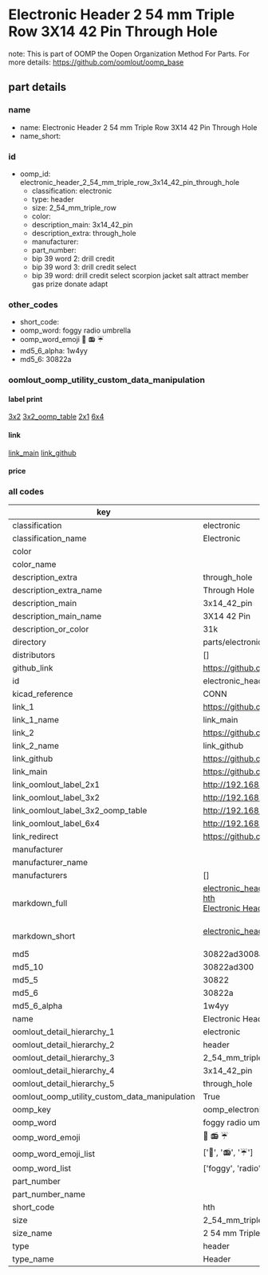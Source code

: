 # Electronic Header 2 54 mm Triple Row 3X14 42 Pin Through Hole  

note: This is part of OOMP the Oopen Organization Method For Parts. For more details: https://github.com/oomlout/oomp_base

##  part details
  







### name
* name: Electronic Header 2 54 mm Triple Row 3X14 42 Pin Through Hole
* name_short: 
### id
* oomp_id: electronic_header_2_54_mm_triple_row_3x14_42_pin_through_hole
  * classification: electronic
  * type: header
  * size: 2_54_mm_triple_row
  * color: 
  * description_main: 3x14_42_pin
  * description_extra: through_hole
  * manufacturer: 
  * part_number: 
  * bip 39 word 2: drill credit
  * bip 39 word 3: drill credit select
  * bip 39 word: drill credit select scorpion jacket salt attract member gas prize donate adapt

### other_codes
* short_code: 
* oomp_word: foggy radio umbrella
* oomp_word_emoji :foggy: :radio: :umbrella:
* md5_6_alpha: 1w4yy
* md5_6: 30822a






### oomlout_oomp_utility_custom_data_manipulation
#### label print
[3x2](http://192.168.1.245:1112/?label=oomp%201w4yy)
[3x2_oomp_table](http://192.168.1.108:1112/?label=oomp%201w4yy)
[2x1](http://192.168.1.242:1112/?label=oomp%201w4yy)
[6x4](http://192.168.1.55:1112/?label=oomp%201w4yy)    

#### link

[link_main](https://github.com/oomlout/oomlout_oomp_version_1_messy/tree/main/parts/electronic_header_2_54_mm_triple_row_3x14_42_pin_through_hole) [link_github](https://github.com/oomlout/oomlout_oomp_version_1_messy/tree/main/parts/electronic_header_2_54_mm_triple_row_3x14_42_pin_through_hole)                             

#### price







### all codes 
| key | value |  
| --- | --- |  
| classification | electronic |  
| classification_name | Electronic |  
| color |  |  
| color_name |  |  
| description_extra | through_hole |  
| description_extra_name | Through Hole |  
| description_main | 3x14_42_pin |  
| description_main_name | 3X14 42 Pin |  
| description_or_color | 31k |  
| directory | parts/electronic_header_2_54_mm_triple_row_3x14_42_pin_through_hole |  
| distributors | [] |  
| github_link | https://github.com/oomlout/oomlout_oomp_part_src/tree/main/parts/electronic_header_2_54_mm_triple_row_3x14_42_pin_through_hole |  
| id | electronic_header_2_54_mm_triple_row_3x14_42_pin_through_hole |  
| kicad_reference | CONN |  
| link_1 | https://github.com/oomlout/oomlout_oomp_version_1_messy/tree/main/parts/electronic_header_2_54_mm_triple_row_3x14_42_pin_through_hole |  
| link_1_name | link_main |  
| link_2 | https://github.com/oomlout/oomlout_oomp_version_1_messy/tree/main/parts/electronic_header_2_54_mm_triple_row_3x14_42_pin_through_hole |  
| link_2_name | link_github |  
| link_github | https://github.com/oomlout/oomlout_oomp_version_1_messy/tree/main/parts/electronic_header_2_54_mm_triple_row_3x14_42_pin_through_hole |  
| link_main | https://github.com/oomlout/oomlout_oomp_version_1_messy/tree/main/parts/electronic_header_2_54_mm_triple_row_3x14_42_pin_through_hole |  
| link_oomlout_label_2x1 | http://192.168.1.242:1112/?label=oomp%201w4yy |  
| link_oomlout_label_3x2 | http://192.168.1.245:1112/?label=oomp%201w4yy |  
| link_oomlout_label_3x2_oomp_table | http://192.168.1.108:1112/?label=oomp%201w4yy |  
| link_oomlout_label_6x4 | http://192.168.1.55:1112/?label=oomp%201w4yy |  
| link_redirect | https://github.com/oomlout/oomlout_oomp_version_1_messy/tree/main/parts/electronic_header_2_54_mm_triple_row_3x14_42_pin_through_hole |  
| manufacturer |  |  
| manufacturer_name |  |  
| manufacturers | [] |  
| markdown_full | [electronic_header_2_54_mm_triple_row_3x14_42_pin_through_hole](none)<br>[hth](none)<br>[Electronic Header 2 54 Mm Triple Row 3X14 42 Pin Through Hole](none)<br><br> |  
| markdown_short | [electronic_header_2_54_mm_triple_row_3x14_42_pin_through_hole](none)<br><br> |  
| md5 | 30822ad3008ac1dafabb8c13868cc217 |  
| md5_10 | 30822ad300 |  
| md5_5 | 30822 |  
| md5_6 | 30822a |  
| md5_6_alpha | 1w4yy |  
| name | Electronic Header 2 54 mm Triple Row 3X14 42 Pin Through Hole |  
| oomlout_detail_hierarchy_1 | electronic |  
| oomlout_detail_hierarchy_2 | header |  
| oomlout_detail_hierarchy_3 | 2_54_mm_triple_row |  
| oomlout_detail_hierarchy_4 | 3x14_42_pin |  
| oomlout_detail_hierarchy_5 | through_hole |  
| oomlout_oomp_utility_custom_data_manipulation | True |  
| oomp_key | oomp_electronic_header_2_54_mm_triple_row_3x14_42_pin_through_hole |  
| oomp_word | foggy radio umbrella |  
| oomp_word_emoji | :foggy: :radio: :umbrella: |  
| oomp_word_emoji_list | [':foggy:', ':radio:', ':umbrella:'] |  
| oomp_word_list | ['foggy', 'radio', 'umbrella'] |  
| part_number |  |  
| part_number_name |  |  
| short_code | hth |  
| size | 2_54_mm_triple_row |  
| size_name | 2 54 mm Triple Row |  
| type | header |  
| type_name | Header |  
